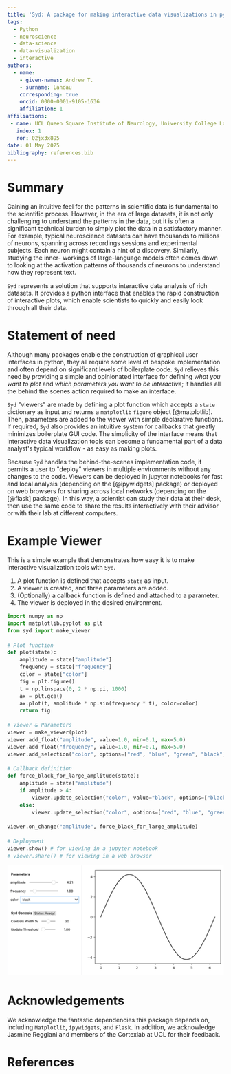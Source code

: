 ```yaml
---
title: 'Syd: A package for making interactive data visualizations in python'
tags:
  - Python
  - neuroscience
  - data-science
  - data-visualization
  - interactive
authors:
  - name: 
    - given-names: Andrew T.
    - surname: Landau
    corresponding: true
    orcid: 0000-0001-9105-1636
    affiliation: 1
affiliations:
 - name: UCL Queen Square Institute of Neurology, University College London, London, United Kingdom
   index: 1
   ror: 02jx3x895
date: 01 May 2025
bibliography: references.bib
---
```


# Summary

Gaining an intuitive feel for the patterns in scientific data is fundamental to
the scientific process. However, in the era of large datasets, it is not only 
challenging to understand the patterns in the data, but it is often a
significant technical burden to simply plot the data in a satisfactory manner.
For example, typical neuroscience datasets can have thousands to millions of
neurons, spanning across recordings sessions and experimental subjects. Each
neuron might contain a hint of a discovery. Similarly, studying the inner-
workings of large-language models often comes down to looking at the activation
patterns of thousands of neurons to understand how they represent text. 

`Syd` represents a solution that supports interactive data analysis of rich
datasets. It provides a python interface that enables the rapid construction of
interactive plots, which enable scientists to quickly and easily look through
all their data.


# Statement of need

Although many packages enable the construction of graphical user interfaces in
python, they all require some level of bespoke implementation and often depend
on significant levels of boilerplate code. `Syd` relieves this need by
providing a simple and opinionated interface for defining _what you want to plot_
and _which parameters you want to be interactive_; it handles all the behind
the scenes action required to make an interface.

`Syd` "viewers" are made by defining a plot function which accepts a `state`
dictionary as input and returns a `matplotlib` `figure` object [@matplotlib].
Then, parameters are added to the viewer with simple declarative functions. If
required, `Syd` also provides an intuitive system for callbacks that greatly
minimizes boilerplate GUI code. The simplicity of the interface means that
interactive data visualization tools can become a fundamental part of a data
analyst's typical workflow - as easy as making plots. 

Because `Syd` handles the behind-the-scenes implementation code, it permits a
user to "deploy" viewers in multiple environments without any changes to the
code. Viewers can be deployed in jupyter notebooks for fast and local analysis
(depending on the [@ipywidgets] package) or deployed on web browsers for
sharing across local networks (depending on the [@flask] package). In this
way, a scientist can study their data at their desk, then use the same code to
share the results interactively with their advisor or with their lab at
different computers. 

# Example Viewer

This is a simple example that demonstrates how easy it is to make interactive
visualization tools with `Syd`. 

1. A plot function is defined that accepts `state` as input.
2. A viewer is created, and three parameters are added.
3. (Optionally) a callback function is defined and attached to a parameter.
4. The viewer is deployed in the desired environment.

```python
import numpy as np
import matplotlib.pyplot as plt
from syd import make_viewer

# Plot function
def plot(state):
    amplitude = state["amplitude"]
    frequency = state["frequency"]
    color = state["color"]
    fig = plt.figure()
    t = np.linspace(0, 2 * np.pi, 1000)
    ax = plt.gca()
    ax.plot(t, amplitude * np.sin(frequency * t), color=color)
    return fig

# Viewer & Parameters
viewer = make_viewer(plot)
viewer.add_float("amplitude", value=1.0, min=0.1, max=5.0)
viewer.add_float("frequency", value=1.0, min=0.1, max=5.0)
viewer.add_selection("color", options=["red", "blue", "green", "black"])

# Callback definition
def force_black_for_large_amplitude(state):
    amplitude = state["amplitude"]
    if amplitude > 4:
        viewer.update_selection("color", value="black", options=["black"])
    else:
        viewer.update_selection("color", options=["red", "blue", "green", "black"])
        
viewer.on_change("amplitude", force_black_for_large_amplitude)

# Deployment
viewer.show() # for viewing in a jupyter notebook
# viewer.share() # for viewing in a web browser
```

![Example Syd Viewer](docs/assets/viewer_screenshots/1-simple_example.png)

# Acknowledgements

We acknowledge the fantastic dependencies this package depends on, including
`Matplotlib`, `ipywidgets`, and `Flask`. In addition, we acknowledge Jasmine
Reggiani and members of the Cortexlab at UCL for their feedback. 

# References